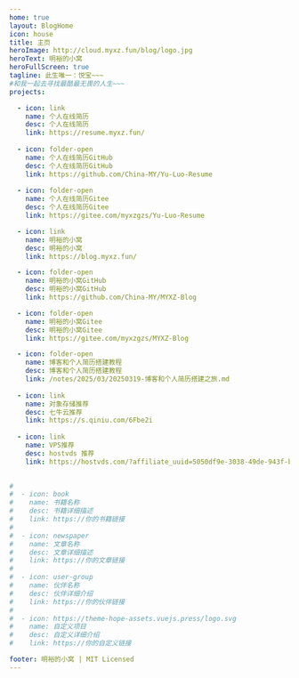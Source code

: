 ```yaml
---
home: true
layout: BlogHome
icon: house
title: 主页
heroImage: http://cloud.myxz.fun/blog/logo.jpg
heroText: 明裕的小窝
heroFullScreen: true
tagline: 此生唯一：悦宝~~~
#和我一起去寻找最酷最无畏的人生~~~
projects:

  - icon: link
    name: 个人在线简历
    desc: 个人在线简历
    link: https://resume.myxz.fun/
    
  - icon: folder-open
    name: 个人在线简历GitHub
    desc: 个人在线简历GitHub
    link: https://github.com/China-MY/Yu-Luo-Resume
    
  - icon: folder-open
    name: 个人在线简历Gitee
    desc: 个人在线简历Gitee
    link: https://gitee.com/myxzgzs/Yu-Luo-Resume

  - icon: link
    name: 明裕的小窝
    desc: 明裕的小窝
    link: https://blog.myxz.fun/

  - icon: folder-open
    name: 明裕的小窝GitHub
    desc: 明裕的小窝GitHub
    link: https://github.com/China-MY/MYXZ-Blog

  - icon: folder-open
    name: 明裕的小窝Gitee
    desc: 明裕的小窝Gitee
    link: https://gitee.com/myxzgzs/MYXZ-Blog

  - icon: folder-open
    name: 博客和个人简历搭建教程
    desc: 博客和个人简历搭建教程
    link: /notes/2025/03/20250319-博客和个人简历搭建之旅.md
      
  - icon: link
    name: 对象存储推荐
    desc: 七牛云推荐
    link: https://s.qiniu.com/6Fbe2i
    
  - icon: link
    name: VPS推荐
    desc: hostvds 推荐
    link: https://hostvds.com/?affiliate_uuid=5050df9e-3038-49de-943f-b1acd6d3bfca

   
#
#  - icon: book
#    name: 书籍名称
#    desc: 书籍详细描述
#    link: https://你的书籍链接
#
#  - icon: newspaper
#    name: 文章名称
#    desc: 文章详细描述
#    link: https://你的文章链接
#
#  - icon: user-group
#    name: 伙伴名称
#    desc: 伙伴详细介绍
#    link: https://你的伙伴链接
#
#  - icon: https://theme-hope-assets.vuejs.press/logo.svg
#    name: 自定义项目
#    desc: 自定义详细介绍
#    link: https://你的自定义链接

footer: 明裕的小窝 | MIT Licensed 
---
```

